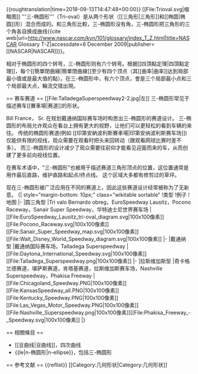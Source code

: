 {{roughtranslation|time=2018-09-13T14:47:48+00:00}}
[[File:Trioval.svg|缩略图]]
'''三-椭圆形'''（Tri-oval）是从两个形状（[[三角形|三角形]]和[[椭圆|椭圆]]形）混合而成的。和三角形比較，三-椭圆形没有角，三-椭圆形把三角形的三个角各自换成曲线<ref>{{cite web|url=http://www.nascar.com/kyn/101/glossary/index_T_Z.html|title=NASCAR Glossary T-Z|accessdate=6 December 2009|publisher=[[NASCAR|NASCAR]]}}</ref>。

相对于椭圆形的四个转弯，三-椭圆形则有六个转弯。根据[[四頂點定理|四頂點定理]]，每个[[簡單閉曲線|簡單閉曲線]]至少有四个顶点（其[[曲率|曲率]]达到局部最小值或是最大值的點）。在三-椭圆形中，有六个顶点，會是三个局部最小点和三个局部最大点，輪流交错出現。

== 赛车赛道 ==
[[File:TalladegaSuperspeedway2-2.jpg|左]]
三-椭圆形常见于描述赛车[[賽車場|赛道]]的形状。

Bill France， Sr. 在规划戴通纳国际赛车场时构思出三-椭圆形的赛道设计。 三-椭圆形的布局允许观众在看台上拥有更大的视野，让他们可以更轻松的看到车辆的来往。 传统的椭圆形赛道(例如 [[印第安納波利斯賽車場|印第安纳波利斯赛车场]])仅能供有限的视线，观众需要在观看时把头来回转动（跟观看网球比赛时差不多）。 而三-椭圆形的设计减少了观众需要往前仰才能看见迎面而来的车，从而创建了更多前向视线位置。

在赛车术语中，"三-椭圆形"也被用于描述赛道三角形顶点的位置，这位置通常是用作最后直路，维护直路和起点/终点线。 这个区域大多都有修剪过的草坪。

现在三-椭圆形被广泛应用在不同的赛道上，因此这些赛道设计经常被称为了无新意。 
{| style="margin-bottom: 10px;" class="wikitable sortable"
!类型
!例子
!地图
|-
|圆三角型
|Tri valo Bernardo obreg，EuroSpeedway Lausitz，Pocono Raceway，Sanair Super Speedway，华特迪士尼世界赛车场
|[[File:EuroSpeedway_Lausitz_tri-oval_diagram.svg|100x100像素]][[File:Pocono_Raceway.svg|100x100像素]][[File:Sanair_Super_Speedway_map.svg|100x100像素]][[File:Walt_Disney_World_Speedway_diagram.svg|100x100像素]] 
|-
|戴通纳 型
|戴通纳国际赛车场，Talladega Superspeedway
|[[File:Daytona_International_Speedway.svg|100x100像素]][[File:Talladega_Superspeedway.png|100x100像素]] 
|-
|拉斯维加斯型
|奇卡格兰德赛道，堪萨斯赛道，肯塔基赛道，拉斯维加斯赛车场，Nashville Superspeedway，Phakisa Freeway
|[[File:Chicagoland_Speedway.PNG|100x100像素]][[File:KansasSpeedway_all.PNG|100x100像素]][[File:Kentucky_Speedway.PNG|100x100像素]][[File:Las_Vegas_Motor_Speedway.PNG|100x100像素]][[File:Nashville_Superspeedway.png|100x100像素]][[File:Phakisa_Freeway_-_Speedway.svg|100x100像素]] 
|}

== 相關條目 ==

* [[豆曲线|豆曲线]]，四次曲线
* {{le|n-椭圆形|n-ellipse}}，包括三-椭圆形

== 参考文献 ==
{{reflist}}
[[Category:几何形状|Category:几何形状]]